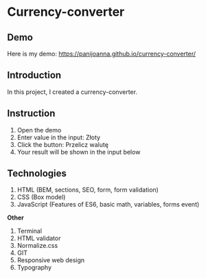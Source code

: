 # Currency-converter

## Demo
Here is my demo:
https://panijoanna.github.io/currency-converter/

## Introduction
In this project, I created a currency-converter.

## Instruction
1. Open the demo
2. Enter value in the input: Złoty
3. Click the button: Przelicz walutę
4. Your result will be shown in the input below

## Technologies
1. HTML (BEM, sections, SEO, form, form validation)
2. CSS (Box model)
3. JavaScript (Features of ES6, basic math, variables, forms event)

**Other**
1. Terminal
2. HTML validator
3. Normalize.css
4. GIT
5. Responsive web design
6. Typography
